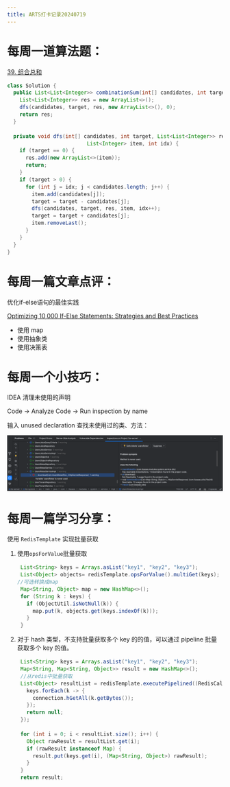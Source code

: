 ```yaml
---
title: ARTS打卡记录20240719
---
```


# 每周一道算法题：

[39. 组合总和](https://leetcode.cn/problems/combination-sum/)

```Java
class Solution {
  public List<List<Integer>> combinationSum(int[] candidates, int target) {
    List<List<Integer>> res = new ArrayList<>();
    dfs(candidates, target, res, new ArrayList<>(), 0);
    return res;
  }

  private void dfs(int[] candidates, int target, List<List<Integer>> res,
                          List<Integer> item, int idx) {
    if (target == 0) {
      res.add(new ArrayList<>(item));
      return;
    }
    if (target > 0) {
      for (int j = idx; j < candidates.length; j++) {
        item.add(candidates[j]);
        target = target - candidates[j];
        dfs(candidates, target, res, item, idx++);
        target = target + candidates[j];
        item.removeLast();
      }
    }
  }
}
```

# 每周一篇文章点评：

优化if-else语句的最佳实践

[Optimizing 10,000 If-Else Statements: Strategies and Best Practices](https://www.linkedin.com/pulse/optimizing-10000-if-else-statements-strategies-best-practices-asim-ammgf)

- 使用 map
- 使用抽象类
- 使用决策表

# 每周一个小技巧：

IDEA 清理未使用的声明 

Code -> Analyze Code -> Run inspection by name

输入 unused declaration 查找未使用过的类、方法：

![image-20240719120230458](./image-20240719120230458.png)

# 每周一篇学习分享：

使用 `RedisTemplate` 实现批量获取

1. 使用`opsForValue`批量获取

   ```java
    List<String> keys = Arrays.asList("key1", "key2", "key3");
    List<Object> objects= redisTemplate.opsForValue().multiGet(keys);
   //可选转换成map
    Map<String, Object> map = new HashMap<>();
    for (String k : keys) {
      if (ObjectUtil.isNotNull(k)) {
        map.put(k, objects.get(keys.indexOf(k)));
      }
    }
   ```

2. 对于 hash 类型，不支持批量获取多个 key 的的值，可以通过 pipeline 批量获取多个 key 的值。
   ```java
    List<String> keys = Arrays.asList("key1", "key2", "key3");
    Map<String, Map<String, Object>> result = new HashMap<>();
    //从redis中批量获取
    List<Object> resultList = redisTemplate.executePipelined((RedisCallback<Void>) connection -> {
      keys.forEach(k -> {
        connection.hGetAll(k.getBytes());
      });
      return null;
    });
   
    for (int i = 0; i < resultList.size(); i++) {
      Object rawResult = resultList.get(i);
      if (rawResult instanceof Map) {
        result.put(keys.get(i), (Map<String, Object>) rawResult);
      }
    }
    return result;
   ```